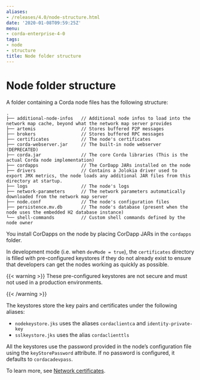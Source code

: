 ```yaml
---
aliases:
- /releases/4.0/node-structure.html
date: '2020-01-08T09:59:25Z'
menu:
- corda-enterprise-4-0
tags:
- node
- structure
title: Node folder structure
---
```



# Node folder structure

A folder containing a Corda node files has the following structure:

```none
.
├── additional-node-infos   // Additional node infos to load into the network map cache, beyond what the network map server provides
├── artemis                 // Stores buffered P2P messages
├── brokers                 // Stores buffered RPC messages
├── certificates            // The node's certificates
├── corda-webserver.jar     // The built-in node webserver (DEPRECATED)
├── corda.jar               // The core Corda libraries (This is the actual Corda node implementation)
├── cordapps                // The CorDapp JARs installed on the node
├── drivers                 // Contains a Jolokia driver used to export JMX metrics, the node loads any additional JAR files from this directory at startup.
├── logs                    // The node's logs
├── network-parameters      // The network parameters automatically downloaded from the network map server
├── node.conf               // The node's configuration files
├── persistence.mv.db       // The node's database (present when the node uses the embedded H2 database instance)
└── shell-commands          // Custom shell commands defined by the node owner
```

You install CorDapps on the node by placing CorDapp JARs in the `cordapps` folder.

In development mode (i.e. when `devMode = true`), the `certificates` directory is filled with pre-configured
keystores if they do not already exist to ensure that developers can get the nodes working as quickly as
possible.


{{< warning >}}
These pre-configured keystores are not secure and must not used in a production environments.

{{< /warning >}}


The keystores store the key pairs and certificates under the following aliases:


* `nodekeystore.jks` uses the aliases `cordaclientca` and `identity-private-key`
* `sslkeystore.jks` uses the alias `cordaclienttls`

All the keystores use the password provided in the node’s configuration file using the `keyStorePassword` attribute.
If no password is configured, it defaults to `cordacadevpass`.

To learn more, see [Network certificates](permissioning.md).


